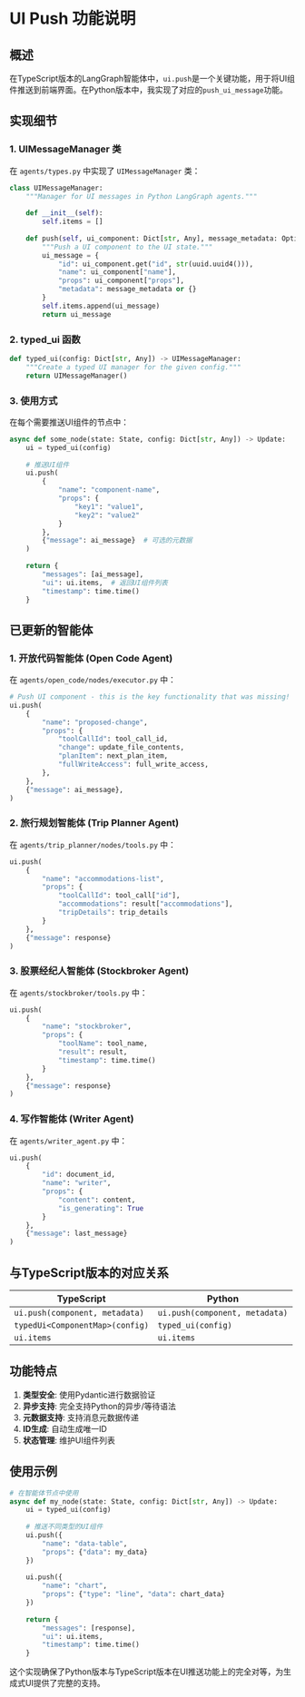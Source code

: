 # UI Push 功能说明

## 概述

在TypeScript版本的LangGraph智能体中，`ui.push`是一个关键功能，用于将UI组件推送到前端界面。在Python版本中，我实现了对应的`push_ui_message`功能。

## 实现细节

### 1. UIMessageManager 类

在 `agents/types.py` 中实现了 `UIMessageManager` 类：

```python
class UIMessageManager:
    """Manager for UI messages in Python LangGraph agents."""
    
    def __init__(self):
        self.items = []
    
    def push(self, ui_component: Dict[str, Any], message_metadata: Optional[Dict[str, Any]] = None):
        """Push a UI component to the UI state."""
        ui_message = {
            "id": ui_component.get("id", str(uuid.uuid4())),
            "name": ui_component["name"],
            "props": ui_component["props"],
            "metadata": message_metadata or {}
        }
        self.items.append(ui_message)
        return ui_message
```

### 2. typed_ui 函数

```python
def typed_ui(config: Dict[str, Any]) -> UIMessageManager:
    """Create a typed UI manager for the given config."""
    return UIMessageManager()
```

### 3. 使用方式

在每个需要推送UI组件的节点中：

```python
async def some_node(state: State, config: Dict[str, Any]) -> Update:
    ui = typed_ui(config)
    
    # 推送UI组件
    ui.push(
        {
            "name": "component-name",
            "props": {
                "key1": "value1",
                "key2": "value2"
            }
        },
        {"message": ai_message}  # 可选的元数据
    )
    
    return {
        "messages": [ai_message],
        "ui": ui.items,  # 返回UI组件列表
        "timestamp": time.time()
    }
```

## 已更新的智能体

### 1. 开放代码智能体 (Open Code Agent)

在 `agents/open_code/nodes/executor.py` 中：

```python
# Push UI component - this is the key functionality that was missing!
ui.push(
    {
        "name": "proposed-change",
        "props": {
            "toolCallId": tool_call_id,
            "change": update_file_contents,
            "planItem": next_plan_item,
            "fullWriteAccess": full_write_access,
        },
    },
    {"message": ai_message},
)
```

### 2. 旅行规划智能体 (Trip Planner Agent)

在 `agents/trip_planner/nodes/tools.py` 中：

```python
ui.push(
    {
        "name": "accommodations-list",
        "props": {
            "toolCallId": tool_call["id"],
            "accommodations": result["accommodations"],
            "tripDetails": trip_details
        }
    },
    {"message": response}
)
```

### 3. 股票经纪人智能体 (Stockbroker Agent)

在 `agents/stockbroker/tools.py` 中：

```python
ui.push(
    {
        "name": "stockbroker",
        "props": {
            "toolName": tool_name,
            "result": result,
            "timestamp": time.time()
        }
    },
    {"message": response}
)
```

### 4. 写作智能体 (Writer Agent)

在 `agents/writer_agent.py` 中：

```python
ui.push(
    {
        "id": document_id,
        "name": "writer",
        "props": {
            "content": content,
            "is_generating": True
        }
    },
    {"message": last_message}
)
```

## 与TypeScript版本的对应关系

| TypeScript | Python |
|------------|--------|
| `ui.push(component, metadata)` | `ui.push(component, metadata)` |
| `typedUi<ComponentMap>(config)` | `typed_ui(config)` |
| `ui.items` | `ui.items` |

## 功能特点

1. **类型安全**: 使用Pydantic进行数据验证
2. **异步支持**: 完全支持Python的异步/等待语法
3. **元数据支持**: 支持消息元数据传递
4. **ID生成**: 自动生成唯一ID
5. **状态管理**: 维护UI组件列表

## 使用示例

```python
# 在智能体节点中使用
async def my_node(state: State, config: Dict[str, Any]) -> Update:
    ui = typed_ui(config)
    
    # 推送不同类型的UI组件
    ui.push({
        "name": "data-table",
        "props": {"data": my_data}
    })
    
    ui.push({
        "name": "chart",
        "props": {"type": "line", "data": chart_data}
    })
    
    return {
        "messages": [response],
        "ui": ui.items,
        "timestamp": time.time()
    }
```

这个实现确保了Python版本与TypeScript版本在UI推送功能上的完全对等，为生成式UI提供了完整的支持。

